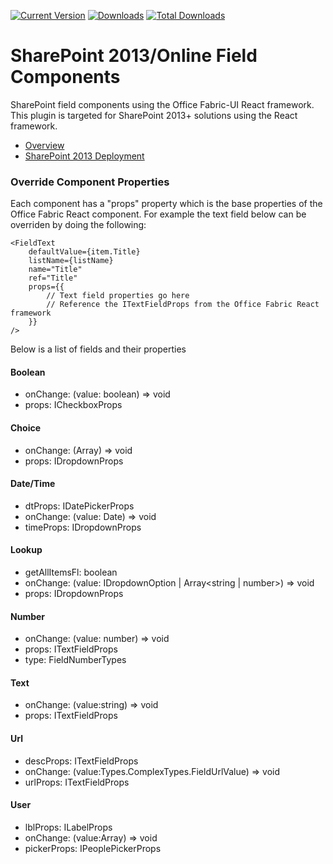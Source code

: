 [![Current Version](https://badge.fury.io/js/gd-sprest.svg)](https://www.npmjs.com/package/gd-sprest-react)
[![Downloads](https://img.shields.io/npm/dm/gd-sprest.svg)](https://www.npmjs.com/package/gd-sprest-react)
[![Total Downloads](https://img.shields.io/npm/dt/gd-sprest.svg)](https://www.npmjs.com/package/gd-sprest-react)

# SharePoint 2013/Online Field Components
SharePoint field components using the Office Fabric-UI React framework. This plugin is targeted for SharePoint 2013+ solutions using the React framework.
* [Overview](http://dattabase.com/sharepoint-react-components/)
* [SharePoint 2013 Deployment](http://dattabase.com/sharepoint-2013-project-deployment/)

### Override Component Properties
Each component has a "props" property which is the base properties of the Office Fabric React component. For example the text field below can be overriden by doing the following:
```
<FieldText
    defaultValue={item.Title}
    listName={listName}
    name="Title"
    ref="Title"
    props={{
        // Text field properties go here
        // Reference the ITextFieldProps from the Office Fabric React framework
    }}
/>
```
Below is a list of fields and their properties
#### Boolean
* onChange: (value: boolean) => void
* props: ICheckboxProps

#### Choice
* onChange: (Array<IDropdownOption>) => void
* props: IDropdownProps

#### Date/Time
* dtProps: IDatePickerProps
* onChange: (value: Date) => void
* timeProps: IDropdownProps

#### Lookup
* getAllItemsFl: boolean
* onChange: (value: IDropdownOption | Array<string | number>) => void
* props: IDropdownProps

#### Number
* onChange: (value: number) => void
* props: ITextFieldProps
* type: FieldNumberTypes

#### Text
* onChange: (value:string) => void
* props: ITextFieldProps

#### Url
* descProps: ITextFieldProps
* onChange: (value:Types.ComplexTypes.FieldUrlValue) => void
* urlProps: ITextFieldProps

#### User
* lblProps: ILabelProps
* onChange: (value:Array<number>) => void
* pickerProps: IPeoplePickerProps